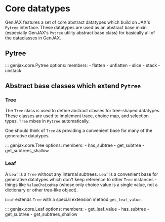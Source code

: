 # Core datatypes

GenJAX features a set of core abstract datatypes which build on JAX's `Pytree` interface. These datatypes are used as an abstract base mixin (especially GenJAX's `Pytree` utility abstract base class) for basically all of the dataclasses in GenJAX.

## Pytree

::: genjax.core.Pytree
    options:
      members: 
        - flatten
        - unflatten
        - slice
        - stack
        - unstack

## Abstract base classes which extend `Pytree`

### Tree

The `Tree` class is used to define abstract classes for tree-shaped datatypes. These classes are used to implement trace, choice map, and selection types. `Tree` mixes in `Pytree` automatically.

One should think of `Tree` as providing a convenient base for many of the generative datatypes.

::: genjax.core.Tree
    options:
      members: 
        - has_subtree
        - get_subtree
        - get_subtrees_shallow

### Leaf

A `Leaf` is a `Tree` without any internal subtrees. `Leaf` is a convenient base for generative datatypes which don't keep reference to other `Tree` instances - things like `ValueChoiceMap` (whose only choice value is a single value, not a dictionary or other tree-like object).

`Leaf` extends `Tree` with a special extension method `get_leaf_value`.

::: genjax.core.Leaf
    options:
      members: 
        - get_leaf_value
        - has_subtree
        - get_subtree
        - get_subtrees_shallow
